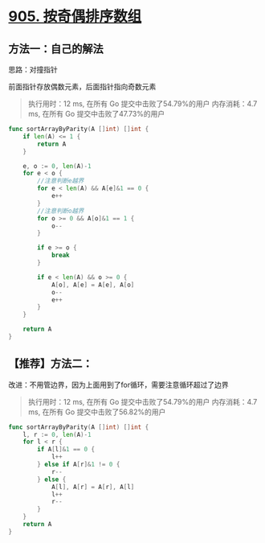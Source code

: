 # [905. 按奇偶排序数组](https://leetcode-cn.com/problems/sort-array-by-parity/)

## 方法一：自己的解法

思路：对撞指针

前面指针存放偶数元素，后面指针指向奇数元素

>  执行用时：12 ms, 在所有 Go 提交中击败了54.79%的用户
> 		内存消耗：4.7 ms, 在所有 Go 提交中击败了47.73%的用户

```go
func sortArrayByParity(A []int) []int {
	if len(A) <= 1 {
		return A
	}

	e, o := 0, len(A)-1
	for e < o {
		//注意判断e越界
		for e < len(A) && A[e]&1 == 0 {
			e++
		}
		//注意判断o越界
		for o >= 0 && A[o]&1 == 1 {
			o--
		}

		if e >= o {
			break
		}

		if e < len(A) && o >= 0 {
			A[o], A[e] = A[e], A[o]
			o--
			e++
		}
	}

	return A
}
```

## 【推荐】方法二：

改进：不用管边界，因为上面用到了for循环，需要注意循环超过了边界


> 执行用时：12 ms, 在所有 Go 提交中击败了54.79%的用户
> 		内存消耗：4.7 ms, 在所有 Go 提交中击败了56.82%的用户


```go
func sortArrayByParity(A []int) []int {
	l, r := 0, len(A)-1
	for l < r {
		if A[l]&1 == 0 {
			l++
		} else if A[r]&1 != 0 {
			r--
		} else {
			A[l], A[r] = A[r], A[l]
			l++
			r--
		}
	}
	return A
}
```

